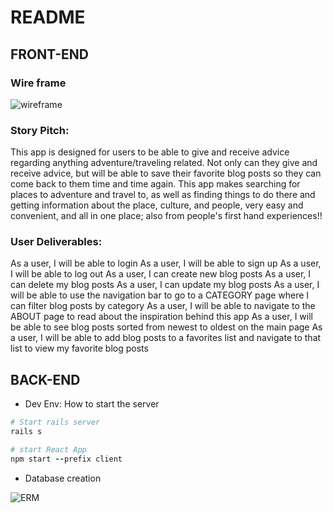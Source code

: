 # README


## FRONT-END
<h3>Wire frame</h3>
<img
    src="https://user-images.githubusercontent.com/8335102/150434284-4cd5f06e-cd20-49de-846a-d860a6762f58.PNG"
    alt="wireframe"
    title="wireframe"
    style="display: block; max-width: 700px">

### Story Pitch:
This app is designed for users to be able to give and receive advice regarding anything adventure/traveling related. Not only can they give and receive advice, but will be able to save their favorite blog posts so they can come back to them time and time again. This app makes searching for places to adventure and travel to, as well as finding things to do there and getting information about the place, culture, and people, very easy and convenient, and all in one place; also from people's first hand experiences!!
### User Deliverables:
As a user, I will be able to login
As a user, I will be able to sign up
As a user, I will be able to log out
As a user, I can create new blog posts
As a user, I can delete my blog posts
As a user, I can update my blog posts
As a user, I will be able to use the navigation bar to go to a CATEGORY page where I can filter blog posts by category
As a user, I will be able to navigate to the ABOUT page to read about the inspiration behind this app
As a user, I will be able to see blog posts sorted from newest to oldest on the main page
As a user, I will be able to add blog posts to a favorites list and navigate to that list to view my favorite blog posts

## BACK-END
* Dev Env: How to start the server
```ruby
# Start rails server
rails s

# start React App
npm start --prefix client
```
<!-- * Ruby version

* System dependencies

* Configuration -->

* Database creation

<img
    src="https://user-images.githubusercontent.com/8335102/150438024-8ef81bab-7be3-4fbc-93df-dc6b115c7114.PNG"
    alt="ERM"
    title="ERM"
    style="display: block; max-width: 700px">


<!-- * Database initialization

* How to run the test suite

* Services (job queues, cache servers, search engines, etc.)

* Deployment instructions

* ... -->
